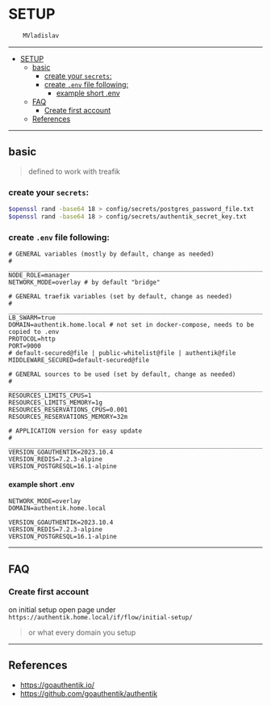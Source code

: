 # SETUP

```sh
    MVladislav
```

---

- [SETUP](#setup)
  - [basic](#basic)
    - [create your `secrets`:](#create-your-secrets)
    - [create `.env` file following:](#create-env-file-following)
      - [example short .env](#example-short-env)
  - [FAQ](#faq)
    - [Create first account](#create-first-account)
  - [References](#references)

---

## basic

> defined to work with treafik

### create your `secrets`:

```sh
$openssl rand -base64 18 > config/secrets/postgres_password_file.txt
$openssl rand -base64 18 > config/secrets/authentik_secret_key.txt
```

### create `.env` file following:

```env
# GENERAL variables (mostly by default, change as needed)
# ______________________________________________________________________________
NODE_ROLE=manager
NETWORK_MODE=overlay # by default "bridge"

# GENERAL traefik variables (set by default, change as needed)
# ______________________________________________________________________________
LB_SWARM=true
DOMAIN=authentik.home.local # not set in docker-compose, needs to be copied to .env
PROTOCOL=http
PORT=9000
# default-secured@file | public-whitelist@file | authentik@file
MIDDLEWARE_SECURED=default-secured@file

# GENERAL sources to be used (set by default, change as needed)
# ______________________________________________________________________________
RESOURCES_LIMITS_CPUS=1
RESOURCES_LIMITS_MEMORY=1g
RESOURCES_RESERVATIONS_CPUS=0.001
RESOURCES_RESERVATIONS_MEMORY=32m

# APPLICATION version for easy update
# ______________________________________________________________________________
VERSION_GOAUTHENTIK=2023.10.4
VERSION_REDIS=7.2.3-alpine
VERSION_POSTGRESQL=16.1-alpine
```

#### example short .env

```env
NETWORK_MODE=overlay
DOMAIN=authentik.home.local

VERSION_GOAUTHENTIK=2023.10.4
VERSION_REDIS=7.2.3-alpine
VERSION_POSTGRESQL=16.1-alpine
```

---

## FAQ

### Create first account

on initial setup open page under `https://authentik.home.local/if/flow/initial-setup/`

> or what every domain you setup

---

## References

- <https://goauthentik.io/>
- <https://github.com/goauthentik/authentik>
